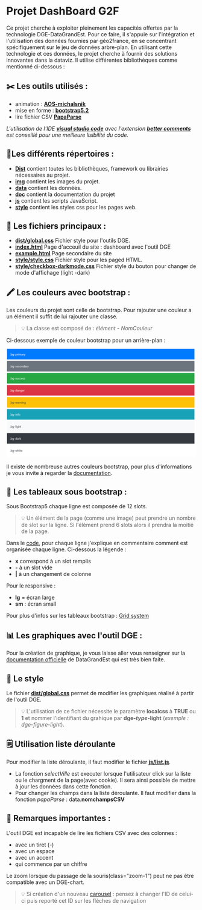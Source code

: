 
# Projet DashBoard G2F

Ce projet cherche à exploiter pleinement les capacités offertes par la technologie DGE-DataGrandEst. Pour ce faire, il s'appuie sur l'intégration et l'utilisation des données fournies par géo2france, en se concentrant spécifiquement sur le jeu de données arbre-plan. En utilisant cette technologie et ces données, le projet cherche à fournir des solutions innovantes dans la dataviz.
Il utilise différentes bibliothèques comme mentionné ci-dessous :


## ✂️ Les outils utilisés :
- animation : [**AOS-michalsnik**](https://michalsnik.github.io/aos/)
- mise en forme : [**bootstrap5.2**](https://getbootstrap.com/)
- lire fichier CSV [**PapaParse**](https://www.papaparse.com)

*L'utilisation de l'IDE [**visual studio code**](https://code.visualstudio.com/) avec l'extension [**better comments**](https://marketplace.visualstudio.com/items?itemName=aaron-bond.better-comments) est conseillé pour une meilleure lisibilité du code.*

## 📂Les différents répertoires :


- [**Dist**](./dist/) contient toutes les bibliothèques, framework ou librairies nécessaires au projet.
- [**img**](./img/) contient les images du projet.
- [**data**](./data/) contient les données.
- [**doc**](./doc/) contient la documentation du projet
- [**js**](./js/) contient les scripts JavaScript.
- [**style**](./style/) contient les styles css pour les pages web.

## 📝 Les fichiers principaux :


- [**dist/global.css**](./dist/global.css) Fichier style pour l'outils DGE.
- [**index.html**](./index.html) Page d'acceuil du site : dashboard avec l'outil DGE
- [**example.html**](./example.html/) Page secondaire du site
- [**style/style.css**](./style/style.css) Fichier style pour les paged HTML.
- [**style/checkbox-darkmode.css**](./style/checkbox-darkmode.css) Fichier style du bouton pour changer de mode d'affichage (light -dark)

## 🖍️ Les couleurs avec bootstrap :

Les couleurs du projet sont celle de bootstrap. Pour rajouter une couleur a un élément il suffit de lui rajouter une classe.


> 💡 La classe est composé de : *élément* **-** *NomCouleur*

Ci-dessous exemple de couleur bootstrap pour un arrière-plan :

<img src="./doc/color-bootstrap.jpg" alt="bootstrap-color" width="800"/>

Il existe de nombreuse autres couleurs bootstrap, pour plus d'informations je vous invite à regarder la [documentation](https://getbootstrap.com/docs/5.2/customize/color/).

## 📅 Les tableaux sous bootstrap :

Sous Bootstrap5 chaque ligne est composée de 12 slots.


> 💡 Un élément de la page (comme une image) peut prendre un nombre de slot sur la ligne. Si l'élément prend 6 slots alors il prendra la moitié de la page.


Dans le [code](./index.html), pour chaque ligne j'explique en commentaire comment est organisée chaque ligne. Ci-dessous la légende :

- **x** correspond à un slot remplis
- **-** à un slot vide 
- **|** à un changement de colonne 

Pour le responsive : 
- **lg** = écran large 
- **sm** : écran small 

Pour plus d'infos sur les tableaux bootstrap : [Grid system](https://getbootstrap.com/docs/5.2/layout/grid/)

## 📊 Les graphiques avec l'outil DGE :

Pour la création de graphique, je vous laisse aller vous renseigner sur la [documentation officielle](https://www.datagrandest.fr/tools/dge-dataviz-components/documentation/documentation-chart.html) de DataGrandEst qui est très bien faite.


## 🎨 Le style

Le fichier [**dist/global.css**](./dist/global.css) permet de modifier les graphiques réalisé à partir de l'outil DGE.

>💡 L'utilisation de ce fichier nécessite le paramètre **localcss** à **TRUE** ou **1** et nommer l'identifiant du grahique par **dge-*type*-light** (*exemple : dge-figure-light*).

## 🗒️ Utilisation liste déroulante

Pour modifier la liste déroulante, il faut modifier le fichier [**js/list.js**](./js/list.js).

- La fonction *selectVille* est executer lorsque l'utilisateur click sur la liste ou le chargment de la page(avec cookie). Il sera ainsi possible de mettre à jour les données dans cette fonction.
- Pour changer les champs dans la liste déroulante. Il faut modifier dans la fonction *papaParse* : data.**nomchampsCSV**




## 🧩 Remarques importantes :

L'outil DGE est incapable de lire les fichiers CSV avec des colonnes : 
- avec un tiret (-)
- avec un espace
- avec un accent
- qui commence par un chiffre

Le zoom lorsque du passage de la souris(class="zoom-1") peut ne pas être compatible avec un DGE-chart. 

>💡 Si création d'un nouveau [carousel](https://getbootstrap.com/docs/5.2/components/carousel/) : pensez à changer l'ID de celui-ci puis reporté cet ID sur les flèches de navigation




